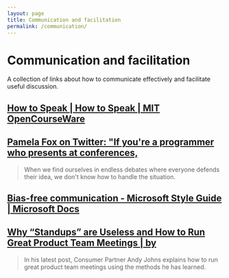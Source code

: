 ```yaml
---
layout: page
title: Communication and facilitation
permalink: /communication/
---
```


# Communication and facilitation

A collection of links about how to communicate effectively and facilitate useful discussion.

## [How to Speak | How to Speak | MIT OpenCourseWare](https://ocw.mit.edu/resources/res-tll-005-how-to-speak-january-iap-2018/how-to-speak/index.htm)

## [Pamela Fox on Twitter: "If you're a programmer who presents at conferences,](https://twitter.com/pamelafox/status/1350202058310254594)

> When we find ourselves in endless debates where everyone defends their idea, we don't know how to handle the situation.

## [Bias-free communication - Microsoft Style Guide | Microsoft Docs](https://docs.microsoft.com/en-us/style-guide/bias-free-communication)

## [Why “Standups” are Useless and How to Run Great Product Team Meetings | by ](https://medium.com/unusual-ventures/why-standups-are-useless-and-how-to-run-great-product-team-meetings-278f000ea64f)

> In his latest post, Consumer Partner Andy Johns explains how to run great product team meetings using the methods he has learned.
